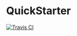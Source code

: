 QuickStarter
============

[![Travis CI](https://api.travis-ci.org/nunull/QuickStarter.png)](https://travis-ci.org/nunull/QuickStarter)
